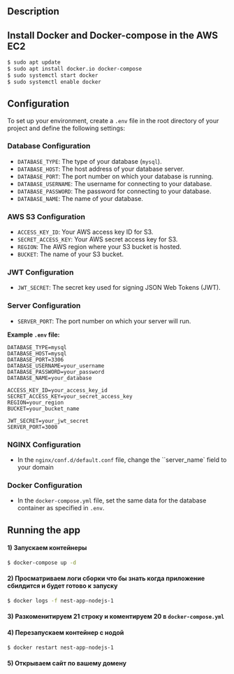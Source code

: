 ## Description


## Install Docker and Docker-compose in the AWS EC2

```bash
$ sudo apt update
$ sudo apt install docker.io docker-compose
$ sudo systemctl start docker
$ sudo systemctl enable docker
```

## Configuration

To set up your environment, create a `.env` file in the root directory of your project and define the following settings:

### Database Configuration

- `DATABASE_TYPE`: The type of your database (`mysql`).
- `DATABASE_HOST`: The host address of your database server.
- `DATABASE_PORT`: The port number on which your database is running.
- `DATABASE_USERNAME`: The username for connecting to your database.
- `DATABASE_PASSWORD`: The password for connecting to your database.
- `DATABASE_NAME`: The name of your database.

### AWS S3 Configuration

- `ACCESS_KEY_ID`: Your AWS access key ID for S3.
- `SECRET_ACCESS_KEY`: Your AWS secret access key for S3.
- `REGION`: The AWS region where your S3 bucket is hosted.
- `BUCKET`: The name of your S3 bucket.

### JWT Configuration

- `JWT_SECRET`: The secret key used for signing JSON Web Tokens (JWT).

### Server Configuration

- `SERVER_PORT`: The port number on which your server will run.

**Example `.env` file:**

```plaintext
DATABASE_TYPE=mysql
DATABASE_HOST=mysql
DATABASE_PORT=3306
DATABASE_USERNAME=your_username
DATABASE_PASSWORD=your_password
DATABASE_NAME=your_database

ACCESS_KEY_ID=your_access_key_id
SECRET_ACCESS_KEY=your_secret_access_key
REGION=your_region
BUCKET=your_bucket_name

JWT_SECRET=your_jwt_secret
SERVER_PORT=3000
```

### NGINX Configuration 
- In the `nginx/conf.d/default.conf` file, change the ``server_name` field to your domain

### Docker Configuration
- In the `docker-compose.yml` file, set the same data for the database container as specified in `.env`.
## Running the app


#### 1) Запускаем контейнеры
```bash
$ docker-compose up -d
```
#### 2) Просматриваем логи сборки что бы знать когда приложение сбилдится и будет готово к запуску
```bash
$ docker logs -f nest-app-nodejs-1
```
#### 3) Разкоменитируем 21 строку и коментируем 20 в `docker-compose.yml`
#### 4) Перезапускаем контейнер с нодой
```bash
$ docker restart nest-app-nodejs-1
```
####  5) Открываем сайт по вашему домену
